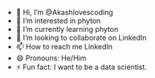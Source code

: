 - 👋 Hi, I’m @Akashlovescoding
- 👀 I’m interested in phyton 
- 🌱 I’m currently learning phyton 
- 💞️ I’m looking to collaborate on LinkedIn 
- 📫 How to reach me LinkedIn 
- 😄 Pronouns: He/Him
- ⚡ Fun fact: I want to be a data scientist.

<!---
Akashlovescoding/Akashlovescoding is a ✨ special ✨ repository because its `README.md` (this file) appears on your GitHub profile.
You can click the Preview link to take a look at your changes.
--->

